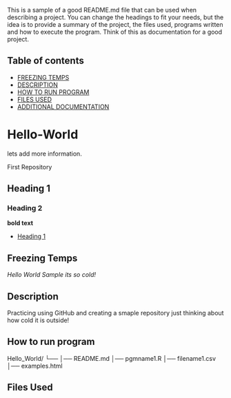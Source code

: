 This is a sample of a good README.md file that can be used when describing a project. You can change the headings to fit your needs, but the idea is to provide a summary of the project, the files used, programs written and how to execute the program. Think of this as documentation for a good project.

## Table of contents

- [FREEZING TEMPS](#Freezing-Temps)
- [DESCRIPTION](#Description)
- [HOW TO RUN PROGRAM](#How-to-run-program)
- [FILES USED]($Files-used)
- [ADDITIONAL DOCUMENTATION](#Additional-Documentation)


# Hello-World

lets add more information.


First Repository
## Heading 1
### Heading 2
**bold text**



- [Heading 1](#Heading-1)

## Freezing Temps
*Hello World Sample its so cold!* 

## Description
Practicing using GitHub and creating a smaple repository just thinking about how cold it is outside!

## How to run program
Hello_World/
└── 
    │── README.md
    │── pgmname1.R
    │── filename1.csv
    │── examples.html
   
## Files Used


